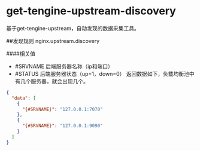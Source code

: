 # get-tengine-upstream-discovery
基于get-tengine-upstream，自动发现的数据采集工具。


##发现规则
nginx.upstream.discovery

####相关值
- #SRVNAME		后端服务器名称（ip和端口）
- #STATUS		后端服务器状态（up=1，down=0）
	返回数据如下，负载均衡池中有几个服务器，就会出现几个。
```json
{
  "data": [
    {
      "{#SRVNAME}": "127.0.0.1:7070"
    },
    {
      "{#SRVNAME}": "127.0.0.1:9090"
    }
  ]
}
```
